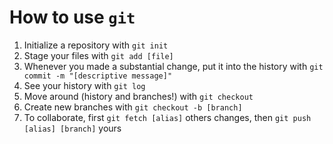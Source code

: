 # How to use `git`

1. Initialize a repository with `git init`
2. Stage your files with `git add [file]`
3. Whenever you made a substantial change, put it into the history with `git commit -m "[descriptive message]"`
4. See your history with `git log`
5. Move around (history and branches!) with `git checkout`
6. Create new branches with `git checkout -b [branch]`
7. To collaborate, first `git fetch [alias]` others changes, then `git push [alias] [branch]` yours
